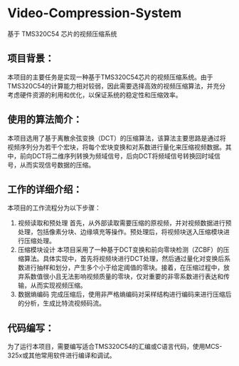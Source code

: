 # Video-Compression-System
基于 TMS320C54 芯片的视频压缩系统
## 项目背景：
本项目的主要任务是实现一种基于TMS320C54芯片的视频压缩系统。由于TMS320C54的计算能力相对较弱，因此需要选择高效的视频压缩算法，并充分考虑硬件资源的利用和优化，以保证系统的稳定性和压缩效率。

## 使用的算法简介：
本项目选用了基于离散余弦变换（DCT）的压缩算法，该算法主要思路是通过将视频序列分为若干个宏块，将每个宏块变换和对系数进行量化来压缩视频数据。其中，前向DCT将二维序列转换为频域信号，后向DCT将频域信号转换回时域信号，从而实现信号数据的压缩。

## 工作的详细介绍：
本项目的工作流程分为以下步骤：
1. 视频读取和预处理
首先，从外部读取需要压缩的原视频，并对视频数据进行预处理，包括像素分块、边缘填充等操作。预处理后，将视频块送入压缩模块进行压缩处理。
2. 压缩模块设计
本项目采用了一种基于DCT变换和前向零块检测（ZCBF）的压缩算法。具体实现中，首先将视频块进行DCT处理，然后通过量化对变换后系数进行抽样和划分，产生多个小于给定阈值的零块。接着，在压缩过程中，放弃系数值很小且无法影响视频质量的零块，仅对重要的非零系数进行表达和传输，从而实现视频压缩。
3. 数据熵编码
完成压缩后，使用非严格熵编码对采样结构进行编码来进行压缩后的分析，生成比特流视频码流。
## 代码编写：
为了运行本项目，需要编写适合TMS320C54的汇编或C语言代码，使用MCS-325x或其他常用软件进行编译和调试。
